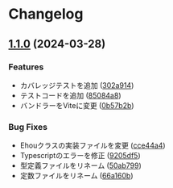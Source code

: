 # Changelog

## [1.1.0](https://github.com/ryohidaka/ehou/compare/v1.0.3...v1.1.0) (2024-03-28)


### Features

* カバレッジテストを追加 ([302a914](https://github.com/ryohidaka/ehou/commit/302a914a3436bc02cf3298ca3f88fba6b76176d8))
* テストコードを追加 ([85084a8](https://github.com/ryohidaka/ehou/commit/85084a87f9caa0ef11e036339da7ff4b56e7a50e))
* バンドラーをViteに変更 ([0b57b2b](https://github.com/ryohidaka/ehou/commit/0b57b2bec57d23e722f239df4ff4d1f72d85f7b2))


### Bug Fixes

* Ehouクラスの実装ファイルを変更 ([cce44a4](https://github.com/ryohidaka/ehou/commit/cce44a419b5d9fad582d045969dee073fec60ac5))
* Typescriptのエラーを修正 ([9205df5](https://github.com/ryohidaka/ehou/commit/9205df54401a014480a0e48ef884d94917c4728d))
* 型定義ファイルをリネーム ([50ab799](https://github.com/ryohidaka/ehou/commit/50ab7991ecafc5b4d055ec5a7e23de0c126f4049))
* 定数ファイルをリネーム ([66a160b](https://github.com/ryohidaka/ehou/commit/66a160ba71a6011490cd11c312fee4d2547e2f6f))
